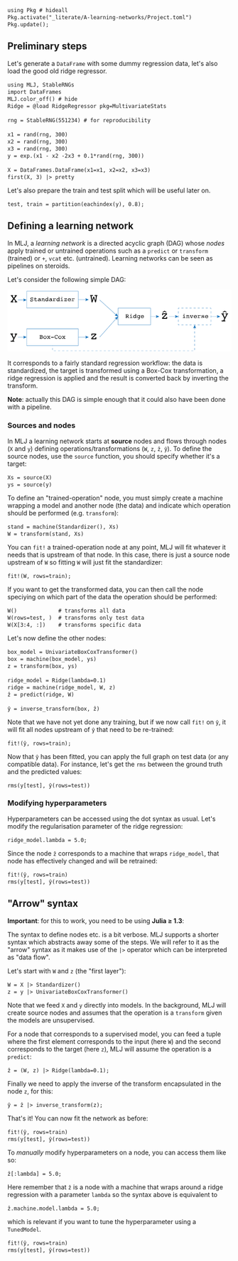 <!--This file was generated, do not modify it.-->
```julia:ex1
using Pkg # hideall
Pkg.activate("_literate/A-learning-networks/Project.toml")
Pkg.update();
```

## Preliminary steps

Let's generate a `DataFrame` with some dummy regression data, let's also load the good old ridge regressor.

```julia:ex2
using MLJ, StableRNGs
import DataFrames
MLJ.color_off() # hide
Ridge = @load RidgeRegressor pkg=MultivariateStats

rng = StableRNG(551234) # for reproducibility

x1 = rand(rng, 300)
x2 = rand(rng, 300)
x3 = rand(rng, 300)
y = exp.(x1 - x2 -2x3 + 0.1*rand(rng, 300))

X = DataFrames.DataFrame(x1=x1, x2=x2, x3=x3)
first(X, 3) |> pretty
```

Let's also prepare the train and test split which will be useful later on.

```julia:ex3
test, train = partition(eachindex(y), 0.8);
```

## Defining a learning network

In MLJ, a *learning network* is a directed acyclic graph (DAG) whose *nodes* apply trained or untrained operations such as a `predict` or `transform` (trained) or `+`, `vcat` etc. (untrained).
Learning networks can be seen as pipelines on steroids.

Let's consider the following simple DAG:

![Operation DAG](/assets/diagrams/composite1.svg)

It corresponds to a fairly standard regression workflow: the data is standardized, the target is transformed using a Box-Cox transformation, a ridge regression is applied and the result is converted back by inverting the transform.

**Note**: actually  this DAG is simple enough that it could also have been done with a pipeline.

### Sources and nodes

In MLJ a learning network starts at **source** nodes and flows through nodes (`X` and `y`) defining operations/transformations (`W`, `z`, `ẑ`, `ŷ`).
To define the source nodes, use the `source` function, you should specify whether it's a target:

```julia:ex4
Xs = source(X)
ys = source(y)
```

To define an "trained-operation" node, you must simply create a machine wrapping a model and another node (the data) and indicate which operation should be performed (e.g. `transform`):

```julia:ex5
stand = machine(Standardizer(), Xs)
W = transform(stand, Xs)
```

You can `fit!` a trained-operation node at any point, MLJ will fit whatever it needs that is upstream of that node.
In this case, there is just a source node upstream of `W` so fitting `W` will just fit the standardizer:

```julia:ex6
fit!(W, rows=train);
```

If you want to get the transformed data, you can then call the node speciying on which part of the data the operation should be performed:

```julia:ex7
W()             # transforms all data
W(rows=test, )  # transforms only test data
W(X[3:4, :])    # transforms specific data
```

Let's now define the other nodes:

```julia:ex8
box_model = UnivariateBoxCoxTransformer()
box = machine(box_model, ys)
z = transform(box, ys)

ridge_model = Ridge(lambda=0.1)
ridge = machine(ridge_model, W, z)
ẑ = predict(ridge, W)

ŷ = inverse_transform(box, ẑ)
```

Note that we have not yet done any training, but if we now call `fit!` on `ŷ`, it will fit all nodes upstream of `ŷ` that need to be re-trained:

```julia:ex9
fit!(ŷ, rows=train);
```

Now that `ŷ` has been fitted, you can apply the full graph on test data (or any compatible data). For instance, let's get the `rms` between the ground truth and the predicted values:

```julia:ex10
rms(y[test], ŷ(rows=test))
```

### Modifying hyperparameters

Hyperparameters can be accessed using the dot syntax as usual.
Let's modify the regularisation parameter of the ridge regression:

```julia:ex11
ridge_model.lambda = 5.0;
```

Since the node `ẑ` corresponds to a machine that wraps `ridge_model`, that node has effectively changed and will be retrained:

```julia:ex12
fit!(ŷ, rows=train)
rms(y[test], ŷ(rows=test))
```

## "Arrow" syntax
**Important**: for this to work, you need to be using **Julia ≥ 1.3**:

The syntax to define nodes etc. is a bit verbose. MLJ supports a shorter syntax which abstracts away some of the steps. We will refer to it as the "arrow" syntax as it makes use of the `|>` operator which can be interpreted as "data flow".

Let's start with `W` and `z` (the "first layer"):

```julia:ex13
W = X |> Standardizer()
z = y |> UnivariateBoxCoxTransformer()
```

Note that we feed `X` and `y` directly into models. In the background, MLJ will create source nodes and assumes that the operation is a `transform` given the models are unsupervised.

For a node that corresponds to a supervised model, you can feed a tuple where the first element corresponds to the input (here `W`) and the second corresponds to the target (here `z`), MLJ will assume the operation is a `predict`:

```julia:ex14
ẑ = (W, z) |> Ridge(lambda=0.1);
```

Finally we need to apply the inverse of the transform encapsulated in the node `z`, for this:

```julia:ex15
ŷ = ẑ |> inverse_transform(z);
```

That's it! You can now fit the network as before:

```julia:ex16
fit!(ŷ, rows=train)
rms(y[test], ŷ(rows=test))
```

To *manually* modify hyperparameters on a node, you can access them like so:

```julia:ex17
ẑ[:lambda] = 5.0;
```

Here remember that `ẑ` is a node with a machine that wraps around a ridge regression with a parameter `lambda` so the syntax above is equivalent to

```julia:ex18
ẑ.machine.model.lambda = 5.0;
```

which is relevant if you want to tune the hyperparameter using a `TunedModel`.

```julia:ex19
fit!(ŷ, rows=train)
rms(y[test], ŷ(rows=test))
```


